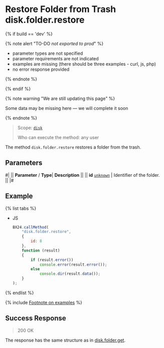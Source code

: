 # Restore Folder from Trash disk.folder.restore

{% if build == 'dev' %}

{% note alert "TO-DO _not exported to prod_" %}

- parameter types are not specified
- parameter requirements are not indicated
- examples are missing (there should be three examples - curl, js, php)
- no error response provided

{% endnote %}

{% endif %}

{% note warning "We are still updating this page" %}

Some data may be missing here — we will complete it soon

{% endnote %}

> Scope: [`disk`](../../scopes/permissions.md)
>
> Who can execute the method: any user

The method `disk.folder.restore` restores a folder from the trash.

## Parameters

#|
||  **Parameter** / **Type**| **Description** ||
|| **id**
[`unknown`](../../data-types.md) | Identifier of the folder. ||
|#

## Example

{% list tabs %}

- JS

    ```js
    BX24.callMethod(
        "disk.folder.restore",
        {
            id: 8
        },
        function (result)
        {
            if (result.error())
                console.error(result.error());
            else
                console.dir(result.data());
        }
    );
    ```

{% endlist %}

{% include [Footnote on examples](../../../_includes/examples.md) %}

## Success Response

> 200 OK

The response has the same structure as in [disk.folder.get](./disk-folder-get.md).